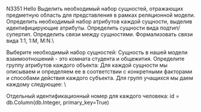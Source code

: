 N3351
Hello
Выделить необходимый набор сущностей, отражающих предметную область для представления в рамках реляционной модели. Определить необходимый набор атрибутов каждой сущности, выделив идентифицирующие атрибуты. Определить сущности вида подтип/супертип. Определить связи между сущностями. Формализовать связи вида 1:1, 1:M, M:N.\

Выберите необходимый набор сущностей: Сущность в нашей модели взаимоотношений - это комната студента и общежития. Определите группу атрибутов каждого объекта:
Для каждой сущности мы описываем и определяем ее в соответствии с конкретными факторами и способами действия каждого субъекта. Для групп учащихся мы даем каждому следующее: \

Отдельный идентификационный номер для каждого человека:
id = db.Column(db.Integer, primary_key=True)
